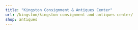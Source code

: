 ```yaml
---
title: "Kingston Consignment & Antiques Center"
url: /kingston/kingston-consignment-and-antiques-center/
shop: antiques
---
```

